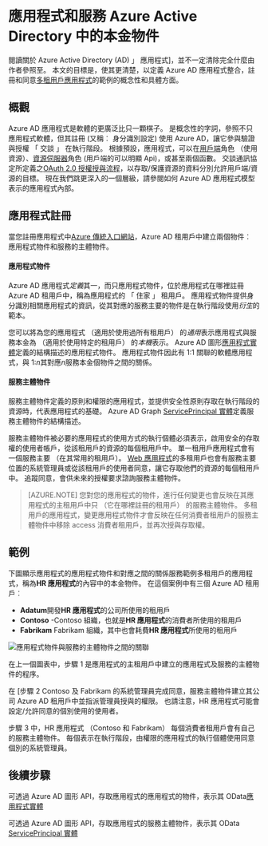 <properties
pageTitle="Azure Active Directory 應用程式和服務主要物件 |Microsoft Azure"
description="討論的應用程式與服務 Azure Active Directory 中的本金物件之間的關係"
documentationCenter="dev-center-name"
authors="bryanla"
manager="mbaldwin"
services="active-directory"
editor=""/>

<tags
ms.service="active-directory"
ms.devlang="na"
ms.topic="article"
ms.tgt_pltfrm="na"
ms.workload="identity"
ms.date="08/10/2016"
ms.author="bryanla;mbaldwin"/>

# <a name="application-and-service-principal-objects-in-azure-active-directory"></a>應用程式和服務 Azure Active Directory 中的本金物件
閱讀關於 Azure Active Directory (AD) 」 應用程式]，並不一定清除完全什麼由作者參照至。 本文的目標是，使其更清楚，以定義 Azure AD 應用程式整合，註冊和同意[多租用戶應用程式](active-directory-dev-glossary.md#multi-tenant-application)的範例的概念性和具體方面。

## <a name="overview"></a>概觀
Azure AD 應用程式是軟體的更廣泛比只一顆棋子。 是概念性的字詞，參照不只應用程式軟體，但其註冊 (又稱︰ 身分識別設定) 使用 Azure AD，讓它參與驗證與授權 「 交談 」 在執行階段。 根據預設，應用程式，可以在[用戶端](active-directory-dev-glossary.md#client-application)角色 （使用資源）、[資源伺服器](active-directory-dev-glossary.md#resource-server)角色 (用戶端的可以明顯 Api)，或甚至兩個函數。 交談通訊協定所定義之[OAuth 2.0 授權授與流程](active-directory-dev-glossary.md#authorization-grant)，以存取/保護資源的資料分別允許用戶端/資源的目標。 現在我們跳更深入的一個層級，請參閱如何 Azure AD 應用程式模型表示的應用程式內部。 

## <a name="application-registration"></a>應用程式註冊
當您註冊應用程式中[Azure 傳統入口網站][AZURE-Classic-Portal]，Azure AD 租用戶中建立兩個物件︰ 應用程式物件和服務的主體物件。

#### <a name="application-object"></a>應用程式物件
Azure AD 應用程式*定義*其一，而只應用程式物件，位於應用程式在哪裡註冊 Azure AD 租用戶中，稱為應用程式的 「 住家 」 租用戶。 應用程式物件提供身分識別相關應用程式的資訊，從其對應的服務主要的物件是在執行階段使用*衍生*的範本。 

您可以將為您的應用程式 （適用於使用過所有租用戶） 的*通用*表示應用程式與服務本金為 （適用於使用特定的租用戶） 的*本機*表示。 Azure AD 圖形[應用程式實體][AAD-Graph-App-Entity]定義的結構描述的應用程式物件。 應用程式物件因此有 1:1 關聯的軟體應用程式，與 1:*n*其對應*n*服務本金個物件之間的關係。

#### <a name="service-principal-object"></a>服務主體物件
服務主體物件定義的原則和權限的應用程式，並提供安全性原則存取在執行階段的資源時，代表應用程式的基礎。 Azure AD Graph [ServicePrincipal 實體][AAD-Graph-Sp-Entity]定義服務主體物件的結構描述。 

服務主體物件被必要的應用程式的使用方式的執行個體必須表示，啟用安全的存取權的使用者帳戶，從該租用戶的資源的每個租用戶中。 單一租用戶應用程式會有一個服務主要 （在其常用的租用戶）。 [Web 應用程式](active-directory-dev-glossary.md#web-client)的多租用戶也會有服務主要位置的系統管理員或從該租用戶的使用者同意，讓它存取他們的資源的每個租用戶中。 追蹤同意，會供未來的授權要求諮詢服務主體物件。 

> [AZURE.NOTE] 您對您的應用程式的物件，進行任何變更也會反映在其應用程式的主租用戶中只 （它在哪裡註冊的租用戶） 的服務主體物件。 多租用戶的應用程式，變更應用程式物件才會反映在任何消費者租用戶的服務主體物件中移除 access 消費者租用戶，並再次授與存取權。

## <a name="example"></a>範例
下圖顯示應用程式的應用程式物件和對應之間的關係服務範例多租用戶的應用程式，稱為**HR 應用程式**的內容中的本金物件。 在這個案例中有三個 Azure AD 租用戶︰ 

- **Adatum**開發**HR 應用程式**的公司所使用的租用戶
- **Contoso** -Contoso 組織，也就是**HR 應用程式**的消費者所使用的租用戶
- **Fabrikam** Fabrikam 組織，其中也會耗費**HR 應用程式**所使用的租用戶

![應用程式物件與服務的主體物件之間的關聯](./media/active-directory-application-objects/application-objects-relationship.png)

在上一個圖表中，步驟 1 是應用程式的主租用戶中建立的應用程式及服務的主體物件的程序。

在 [步驟 2 Contoso 及 Fabrikam 的系統管理員完成同意，服務主體物件建立其公司 Azure AD 租用戶中並指派管理員授與的權限。 也請注意，HR 應用程式可能會設定/允許同意的個別使用的使用者。

步驟 3 中，HR 應用程式 （Contoso 和 Fabrikam） 每個消費者租用戶會有自己的服務主體物件。 每個表示在執行階段，由權限的應用程式的執行個體使用同意個別的系統管理員。

## <a name="next-steps"></a>後續步驟
可透過 Azure AD 圖形 API，存取應用程式的應用程式的物件，表示其 OData[應用程式實體][AAD-Graph-App-Entity]

可透過 Azure AD 圖形 API，存取應用程式的服務主體物件，表示其 OData [ServicePrincipal 實體][AAD-Graph-Sp-Entity]



<!--Image references-->

<!--Reference style links -->
[AAD-Graph-App-Entity]: https://msdn.microsoft.com/Library/Azure/Ad/Graph/api/entity-and-complex-type-reference#application-entity
[AAD-Graph-Sp-Entity]: https://msdn.microsoft.com/Library/Azure/Ad/Graph/api/entity-and-complex-type-reference#serviceprincipal-entity
[AZURE-Classic-Portal]: https://manage.windowsazure.com